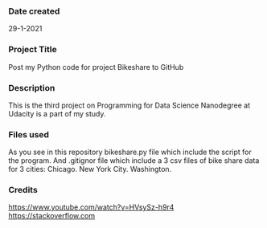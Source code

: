 ### Date created
29-1-2021


### Project Title
Post my Python code for project Bikeshare to GitHub

### Description
This is the third project on Programming for Data Science Nanodegree at Udacity is a part of my study.

### Files used
As you see in this repository bikeshare.py file which include the script for the program.
And .gitignor file which include a 3 csv files of bike share data for 3 cities:
Chicago.
New York City.
Washington.

### Credits
https://www.youtube.com/watch?v=HVsySz-h9r4
https://stackoverflow.com
